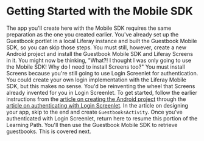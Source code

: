 # Getting Started with the Mobile SDK [](id=getting-started-with-the-mobile-sdk)

The app you'll create here with the Mobile SDK requires the same preparation as 
the one you created earlier. You've already set up the Guestbook portlet in a 
local Liferay instance and built the Guestbook Mobile SDK, so you can skip those 
steps. You must still, however, create a new Android project and install the 
Guestbook Mobile SDK and Liferay Screens in it. You might now be thinking, 
"What?! I thought I was only going to use the Mobile SDK! Why do I need to 
install Screens too?" You must install Screens because you're still going to use 
Login Screenlet for authentication. You could create your own login 
implementation with the Liferay Mobile SDK, but this makes no sense. You'd be 
reinventing the wheel that Screens already invented for you in Login Screenlet. 
To get started, follow the earlier instructions from the 
[article on creating the Android project](/develop/learning-paths/mobile/-/knowledge_base/6-2/creating-the-android-project) 
through the 
[article on authenticating with Login Screenlet](/develop/learning-paths/mobile/-/knowledge_base/6-2/using-login-screenlet-for-authentication). 
In the article on designing your app, skip to the end and create 
`GuestbooksActivity`. Once you've authenticated with Login Screenlet, return 
here to resume this portion of the Learning Path. You'll then use the Guestbook 
Mobile SDK to retrieve guestbooks. This is covered next. 
